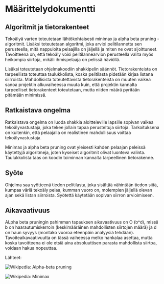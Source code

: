 # Määrittelydokumentti

## Algoritmit ja tietorakenteet

Tekoälyä varten toteutetaan lähtökohtaisesti minimax ja alpha beta pruning -algoritmit. Lisäksi toteutetaan algoritmi, joka 
arvioi pelitilannetta sen perusteella, mitä nappuloita pelaajilla on jäljellä ja miten ne ovat sijoittuneet. Tavoitteena on,
että tekoäly voisi pelitilannearvion perusteella valita myös heikompia siirtoja, mikäli ihmispelaaja on pelissä häviöllä.

Lisäksi toteutetaan ohjelmakoodiin shakkipelin säännöt. Tietorakenteista on tarpeellista toteuttaa taulukkolista, koska
pelitilasta pidetään kirjaa listana siirroista. Mahdollisista toteutettavista tietorakenteista on muuten vaikea sanoa
projektin alkuvaiheessa muuta kuin, että projektin kannalta tarpeelliset tietorakenteet toteutetaan, mutta niiden määrä 
pyritään pitämään minimissä.

## Ratkaistava ongelma 

Ratkaistava ongelma on luoda shakkia aloitteleville lapsille sopivan vaikea tekoälyvastustaja, joka tekee jollain tapaa
perusteltuja siirtoja. Tarkoituksena on kuitenkin, että pelaajalla on realistinen mahdollisuus voittaa tekoälyvastustaja.

Minimax ja alpha beta pruning ovat yleisesti kahden pelaajan peleissä käytettyjä algoritmeja, joten kyseiset algoritmit olivat 
luonteva valinta. Taulukkolista taas on koodin toiminnan kannalta tarpeellinen tietorakenne.

## Syöte

Ohjelma saa syötteenä tiedon pelitilasta, joka sisältää vähintään tiedon siitä, kumpaa väriä tekoäly pelaa, kumman vuoro on, 
molempien jäljellä olevan ajan sekä listan siirroista. Syötettä käytetään sopivan siirron arvioimiseen.

## Aikavaativuus 

ALpha beta pruningin pahimman tapauksen aikavaativuus on O (b^d), missä b on haarautumiskerroin (keskimääräinen mahdollisten
siirtojen määrä) ja d on haun syvyys (montako vuoroa eteenpäin analyysiä tehdään). Tavoiteaikavaativuutta on tässä vaiheessa
melko hankalaa asettaa, mutta koska tavoitteena ei ole etsiä aina absoluuttisen parasta mahdollista siirtoa, voidaan hakua 
nopeuttaa.

Lähteet:

![Wikipedia: Alpha-beta pruning](https://en.wikipedia.org/wiki/Alpha%E2%80%93beta_pruning)

![Wikipedia: Minimax](https://en.wikipedia.org/wiki/Minimax#Minimax_algorithm_with_alternate_moves)

